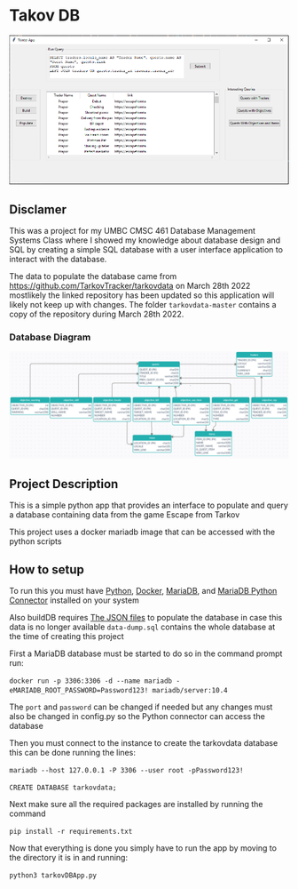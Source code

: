 # Takov DB
![](SampleImages/demo.png)

## Disclamer
This was a project for my UMBC CMSC 461 Database Management Systems Class where I showed my knowledge about database design and SQL by creating a simple SQL database with a user interface application to interact with the database.

The data to populate the database came from https://github.com/TarkovTracker/tarkovdata on March 28th 2022 mostlikely the linked repository has been updated so this application will likely not keep up with changes. The folder `tarkovdata-master` contains a copy of the repository during March 28th 2022.

### Database Diagram
![](SampleImages/DatabaseSchema.png)


## Project Description
This is a simple python app that provides an interface to populate and query a
database containing data from the game Escape from Tarkov

This project uses a docker mariadb image that can be accessed with the python scripts

## How to setup
To run this you must have [Python](https://www.python.org/downloads/), 
[Docker](https://www.docker.com/products/docker-desktop/), 
[MariaDB](https://mariadb.com/downloads/community/),
and [MariaDB Python Connector](https://mariadb.com/downloads/connectors/connectors-data-access/python-connector) installed on your system

Also buildDB requires [The JSON files](https://github.com/TarkovTracker/tarkovdata) to populate the database in case this data is no longer available `data-dump.sql` contains the whole database at the time of creating this project

First a MariaDB database must be started to do so in the command prompt run:

`docker run -p 3306:3306 -d --name mariadb -eMARIADB_ROOT_PASSWORD=Password123! mariadb/server:10.4`

The `port` and `password` can be changed if needed but any changes must also be changed in config.py
so the Python connector can access the database

Then you must connect to the instance to create the tarkovdata database this can be done running the lines:

`mariadb --host 127.0.0.1 -P 3306 --user root -pPassword123!`

`CREATE DATABASE tarkovdata;`

Next make sure all the required packages are installed by running the command

`pip install -r requirements.txt`
<!--`pip freeze > requirements.txt`-->
<!--`mysqldump -u root -p tarkovdata > data-dump.sql` -->
Now that everything is done you simply have to run the app by moving to the directory it is in and running:

`python3 tarkovDBApp.py`
